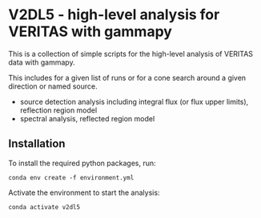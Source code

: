 # V2DL5 - high-level analysis for VERITAS with gammapy

This is a collection of simple scripts for the high-level analysis of VERITAS data with gammapy. 

This includes for a given list of runs or for a cone search around a given direction or named source. 

- source detection analysis including integral flux (or flux upper limits), reflection region model
- spectral analysis, reflected region model

## Installation

To install the required python packages, run:

```
conda env create -f environment.yml
```

Activate the environment to start the analysis:
```
conda activate v2dl5
```
